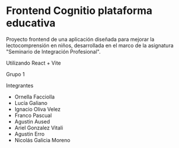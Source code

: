 # Frontend Cognitio plataforma educativa

Proyecto frontend de una aplicación diseñada para mejorar la lectocomprensión en niños, desarrollada en el marco de la asignatura "Seminario de Integración Profesional".

Utilizando React + Vite

Grupo 1

Integrantes

- Ornella Facciolla
- Lucía Galiano
- Ignacio Oliva Velez
- Franco Pascual
- Agustin Aused
- Ariel Gonzalez Vitali
- Agustin Erro
- Nicolás Galicia Moreno